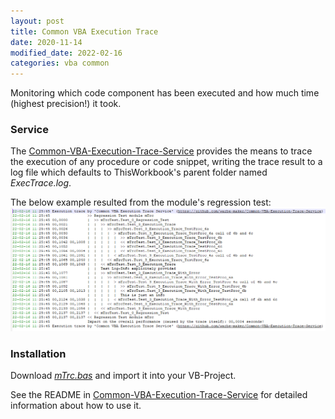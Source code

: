 ```yaml
---
layout: post
title: Common VBA Execution Trace
date: 2020-11-14
modified_date: 2022-02-16
categories: vba common
---
```

Monitoring which code component has been executed and how much time (highest precision!) it took.
<!--more-->

### Service
The [Common-VBA-Execution-Trace-Service][1] provides the means to trace the execution of any procedure or code snippet, writing the trace result to a log file which defaults to ThisWorkbook's parent folder named _ExecTrace.log_.

The below example resulted from the module's regression test:
![](../Assets/ExecutionTrace.png)<br>


### Installation
Download [_mTrc.bas_][1] and import it into your VB-Project.  

See the README in [Common-VBA-Execution-Trace-Service][1] for detailed information about how to use it.

[1]:https://github.com/warbe-maker/Common-VBA-Execution-Trace-Service
[2]:https://gitcdn.link/cdn/warbe-maker/Common-VBA-Execution-Trace-Service/master/source/mTrc.bas
[3]:https://gitcdn.link/cdn/warbe-maker/Common-VBA-Execution-Trace-Service/master/source/mMsg.bas
[4]:https://gitcdn.link/cdn/warbe-maker/Common-VBA-Execution-Trace-Service/master/source/fMsg.frm
[5]:https://gitcdn.link/cdn/warbe-maker/Common-VBA-Execution-Trace-Service/master/source/fMsg.frx

